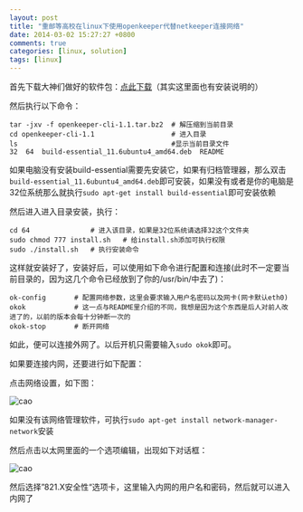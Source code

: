 ```yaml
---
layout: post
title: "重邮等高校在linux下使用openkeeper代替netkeeper连接网络"
date: 2014-03-02 15:27:27 +0800
comments: true
categories: [linux, solution]
tags: [linux]
---
```

首先下载大神们做好的软件包：[点此下载](http://download.csdn.net/detail/haoxiangtianxia/6982631)（其实这里面也有安装说明的）

然后执行以下命令：

    tar -jxv -f openkeeper-cli-1.1.tar.bz2  # 解压缩到当前目录
    cd openkeeper-cli-1.1                   # 进入目录
    ls                                      #显示当前目录文件
    32  64  build-essential_11.6ubuntu4_amd64.deb  README
如果电脑没有安装build-essential需要先安装它，如果有归档管理器，那么双击`build-essential_11.6ubuntu4_amd64.deb`即可安装，如果没有或者是你的电脑是32位系统那么就执行`sudo apt-get install build-essential`即可安装依赖
<!--more-->
然后进入进入目录安装，执行：

    cd 64               # 进入该目录，如果是32位系统请选择32这个文件夹
    sudo chmod 777 install.sh   # 给install.sh添加可执行权限
    sudo ./install.sh   # 执行安装命令
这样就安装好了，安装好后，可以使用如下命令进行配置和连接(此时不一定要当前目录的，因为这几个命令已经放到了你的/usr/bin/中去了)：

    ok-config       # 配置网络参数，这里会要求输入用户名密码以及网卡(网卡默认eth0)
    okok            # 这一点与README里介绍的不同，我想是因为这个东西是后人对前人改进了的，以前的版本会每十分钟断一次的
    okok-stop       # 断开网络
    
如此，便可以连接外网了。以后开机只需要输入`sudo okok`即可。

如果要连接内网，还要进行如下配置：

点击网络设置，如下图：

![cao](/images/openkeeper1.png)

如果没有该网络管理软件，可执行`sudo apt-get install network-manager-network`安装

然后点击以太网里面的一个选项编辑，出现如下对话框：

![cao](/images/openkeeper2.png)

然后选择”821.X安全性“选项卡，这里输入内网的用户名和密码，然后就可以进入内网了

